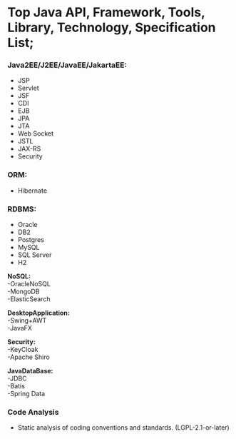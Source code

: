 # Top Java API, Framework, Tools, Library, Technology, Specification List;



### Java2EE/J2EE/JavaEE/JakartaEE:
- JSP
- Servlet
- JSF
- CDI
- EJB
- JPA
- JTA
- Web Socket
- JSTL
- JAX-RS
- Security

### ORM:
- Hibernate

### RDBMS:
- Oracle
- DB2
- Postgres
- MySQL 
- SQL Server
- H2

<b>NoSQL:</b> <br/>
-OracleNoSQL <br/>
-MongoDB <br/>
-ElasticSearch <br/>

<b>DesktopApplication:</b> <br/>
-Swing+AWT <br/>
-JavaFX <br/>

<b>Security:</b> <br/>
-KeyCloak <br/>
-Apache Shiro <br/>

<b>JavaDataBase:</b> <br/>
-JDBC <br/>
-Batis <br/>
-Spring Data <br/>

### Code Analysis

- Static analysis of coding conventions and standards. (LGPL-2.1-or-later)


